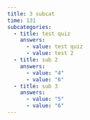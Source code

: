 ```yaml
---
title: 3 subcat
time: 131
subcategories:
  - title: test quiz
    answers:
      - value: test quiz
      - value: test 2
  - title: sub 2
    answers:
      - value: "4"
      - value: "6"
  - title: sub 3
    answers:
      - value: "5"
      - value: "6"
---
```

